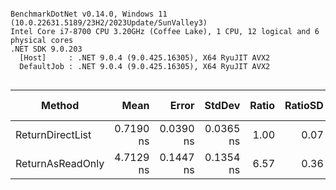 ```

BenchmarkDotNet v0.14.0, Windows 11 (10.0.22631.5189/23H2/2023Update/SunValley3)
Intel Core i7-8700 CPU 3.20GHz (Coffee Lake), 1 CPU, 12 logical and 6 physical cores
.NET SDK 9.0.203
  [Host]     : .NET 9.0.4 (9.0.425.16305), X64 RyuJIT AVX2
  DefaultJob : .NET 9.0.4 (9.0.425.16305), X64 RyuJIT AVX2


```
| Method           | Mean      | Error     | StdDev    | Ratio | RatioSD | Gen0   | Allocated | Alloc Ratio |
|----------------- |----------:|----------:|----------:|------:|--------:|-------:|----------:|------------:|
| ReturnDirectList | 0.7190 ns | 0.0390 ns | 0.0365 ns |  1.00 |    0.07 |      - |         - |          NA |
| ReturnAsReadOnly | 4.7129 ns | 0.1447 ns | 0.1354 ns |  6.57 |    0.36 | 0.0038 |      24 B |          NA |
